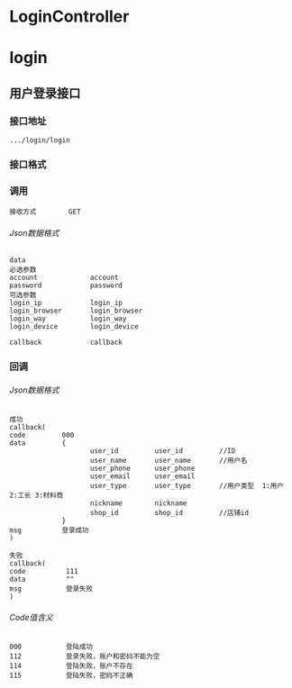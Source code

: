 # LoginController #
# login
## 用户登录接口

### 接口地址

```
.../login/login
```

### 接口格式

### 调用

```
接收方式        GET
```

###### Json数据格式
```
data
必选参数
account             account
password            password
可选参数
login_ip            login_ip
login_browser       login_browser
login_way           login_way
login_device        login_device

callback            callback
```

### 回调
###### Json数据格式

```
成功
callback(
code         000
data         {
                    user_id         user_id         //ID
                    user_name       user_name       //用户名
                    user_phone      user_phone       
                    user_email      user_email
                    user_type       user_type       //用户类型  1:用户 2:工长 3:材料商 
                    nickname        nickname
                    shop_id         shop_id         //店铺id
             }
msg          登录成功
)
```

```
失败
callback(
code          111
data          ""
msg           登录失败
)
```

###### Code值含义

```
000           登陆成功
112           登录失败，账户和密码不能为空
114           登陆失败，账户不存在
115           登陆失败，密码不正确
```